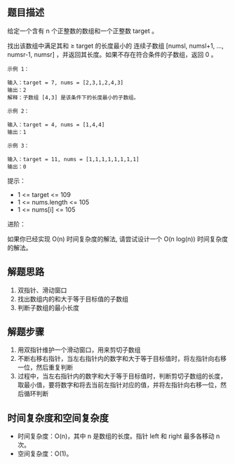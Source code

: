 ## 题目描述

给定一个含有 n 个正整数的数组和一个正整数 target 。

找出该数组中满足其和 ≥ target 的长度最小的 连续子数组 [numsl, numsl+1, ..., numsr-1, numsr] ，并返回其长度。如果不存在符合条件的子数组，返回 0 。
```
示例 1：

输入：target = 7, nums = [2,3,1,2,4,3]
输出：2
解释：子数组 [4,3] 是该条件下的长度最小的子数组。
```
```
示例 2：

输入：target = 4, nums = [1,4,4]
输出：1
```
```
示例 3：

输入：target = 11, nums = [1,1,1,1,1,1,1,1]
输出：0
```

提示：

+ 1 <= target <= 109
+ 1 <= nums.length <= 105
+ 1 <= nums[i] <= 105
 

进阶：

如果你已经实现 O(n) 时间复杂度的解法, 请尝试设计一个 O(n log(n)) 时间复杂度的解法。

## 解题思路

1. 双指针、滑动窗口
2. 找出数组内的和大于等于目标值的子数组
3. 判断子数组的最小长度

## 解题步骤

1. 用双指针维护一个滑动窗口，用来剪切子数组
2. 不断右移右指针，当左右指针内的数字和大于等于目标值时，将左指针向右移一位，然后重复判断
3. 过程中，当左右指针内的数字和大于等于目标值时，判断剪切子数组的长度，取最小值，要将数字和将去当前左指针对应的值，并将左指针向右移一位，然后循环判断

## 时间复杂度和空间复杂度

+ 时间复杂度：O(n)，其中 n 是数组的长度。指针 left 和 right 最多各移动 n 次。
+ 空间复杂度：O(1)。
